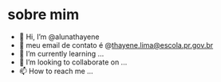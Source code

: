 # sobre mim
- 👋 Hi, I’m @alunathayene
- 👀  meu email de contato  é @thayene.lima@escola.pr.gov.br
- 🌱 I’m currently learning ...
- 💞️ I’m looking to collaborate on ...
- 📫 How to reach me ...

<!---
alunathayene/alunathayene is a ✨ special ✨ repository because its `README.md` (this file) appears on your GitHub profile.
You can click the Preview link to take a look at your changes.
--->
